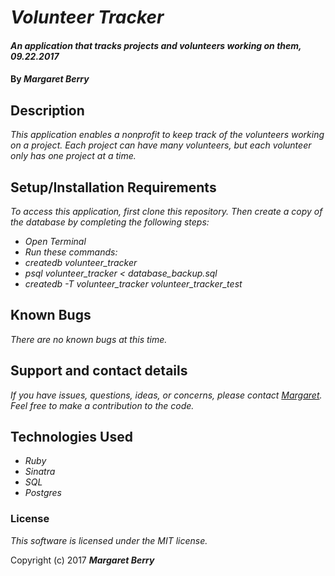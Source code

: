 # _Volunteer Tracker_

#### _An application that tracks projects and volunteers working on them, 09.22.2017_

#### By _**Margaret Berry**_

## Description

_This application enables a nonprofit to keep track of the volunteers working on a project. Each project can have many volunteers, but each volunteer only has one project at a time._

## Setup/Installation Requirements

_To access this application, first clone this repository. Then create a copy of the database by completing the following steps:_

* _Open Terminal_
* _Run these commands:_
* _createdb volunteer_tracker_
* _psql volunteer_tracker < database_backup.sql_
* _createdb -T volunteer_tracker volunteer_tracker_test_

## Known Bugs

_There are no known bugs at this time._

## Support and contact details

_If you have issues, questions, ideas, or concerns, please contact [Margaret](margaretshelaghmcgovern@gmail.com). Feel free to make a contribution to the code._

## Technologies Used

* _Ruby_
* _Sinatra_
* _SQL_
* _Postgres_

### License

*This software is licensed under the MIT license.*

Copyright (c) 2017 **_Margaret Berry_**
